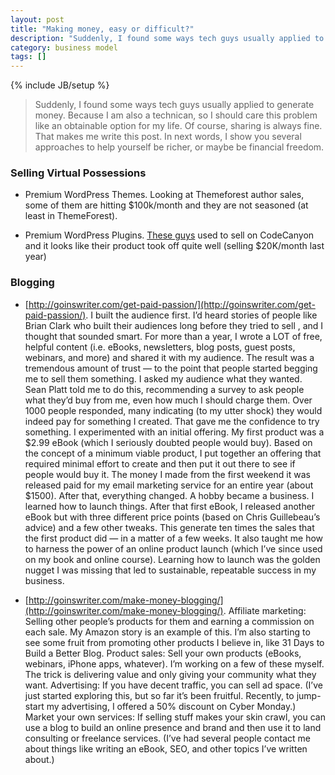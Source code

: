 ```yaml
---
layout: post
title: "Making money, easy or difficult?"
description: "Suddenly, I found some ways tech guys usually applied to generate money. Because I am also a technican, so I should care this problem like a obtainable options for my life. Of course, sharing is always fine. That makes me write this post. In next words, I show you several approaches to help yourself be richer, or maybe be financial freedom."
category: business model
tags: []
---
```

{% include JB/setup %}
> Suddenly, I found some ways tech guys usually applied to generate money. Because I am also a technican, so I should care this problem like an obtainable option for my life. Of course, sharing is always fine. That makes me write this post. In next words, I show you several approaches to help yourself be richer, or maybe be financial freedom.


### Selling Virtual Possessions
- Premium WordPress Themes. Looking at Themeforest author sales, some of them are hitting $100k/month and they are not seasoned (at least in ThemeForest).

- Premium WordPress Plugins. [These guys](https://tri.be/wordpress-events-calendar/) used to sell on CodeCanyon and it looks like their product took off quite well (selling $20K/month last year)

### Blogging
- [http://goinswriter.com/get-paid-passion/](http://goinswriter.com/get-paid-passion/). I built the audience first. I’d heard stories of people like Brian Clark who built their audiences long before they tried to sell , and I thought that sounded smart. For more than a year, I wrote a LOT of free, helpful content (i.e. eBooks, newsletters, blog posts, guest posts, webinars, and more) and shared it with my audience. The result was a tremendous amount of trust — to the point that people started begging me to sell them something.
I asked my audience what they wanted. Sean Platt told me to do this, recommending a survey to ask people what they’d buy from me, even how much I should charge them. Over 1000 people responded, many indicating (to my utter shock) they would indeed pay for something I created. That gave me the confidence to try something.
I experimented with an initial offering. My first product was a $2.99 eBook (which I seriously doubted people would buy). Based on the concept of a minimum viable product, I put together an offering that required minimal effort to create and then put it out there to see if people would buy it. The money I made from the first weekend it was released paid for my email marketing service for an entire year (about $1500). After that, everything changed. A hobby became a business.
I learned how to launch things. After that first eBook, I released another eBook but with three different price points (based on Chris Guillebeau’s advice) and a few other tweaks. This generate ten times the sales that the first product did — in a matter of a few weeks. It also taught me how to harness the power of an online product launch (which I’ve since used on my book and online course). Learning how to launch was the golden nugget I was missing that led to sustainable, repeatable success in my business.


- [http://goinswriter.com/make-money-blogging/](http://goinswriter.com/make-money-blogging/). Affiliate marketing: Selling other people’s products for them and earning a commission on each sale. My Amazon story is an example of this. I’m also starting to see some fruit from promoting other products I believe in, like 31 Days to Build a Better Blog.
Product sales: Sell your own products (eBooks, webinars, iPhone apps, whatever). I’m working on a few of these myself. The trick is delivering value and only giving your community what they want.
Advertising: If you have decent traffic, you can sell ad space. (I’ve just started exploring this, but so far it’s been fruitful. Recently, to jump-start my advertising, I offered a 50% discount on Cyber Monday.)
Market your own services: If selling stuff makes your skin crawl, you can use a blog to build an online presence and brand and then use it to land consulting or freelance services. (I’ve had several people contact me about things like writing an eBook, SEO, and other topics I’ve written about.)